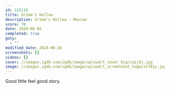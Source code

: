 ```yaml
---
id: 125110
title: Grimm's Hollow
description: Grimm's Hollow - Review
score: 70
date: 2020-06-05
completed: true
goty:
  - ""
modified_date: 2024-08-16
screenshots: []
videos: []
cover: //images.igdb.com/igdb/image/upload/t_cover_big/co2j8j.jpg
image: //images.igdb.com/igdb/image/upload/t_screenshot_huge/sc781y.jpg
---
```

Good little feel good story.